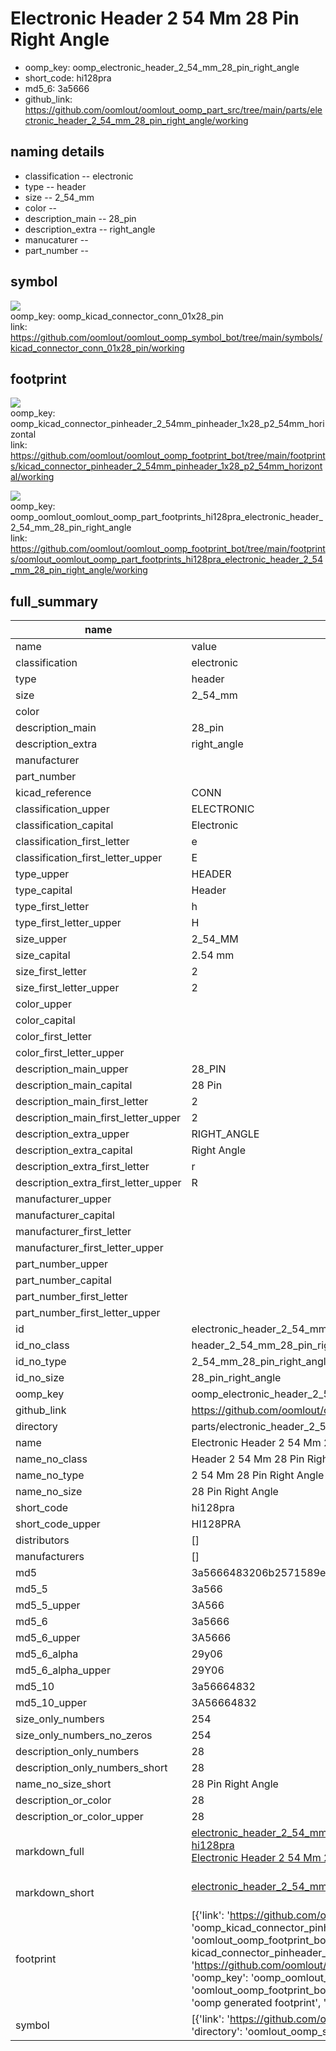 # Electronic Header 2 54 Mm 28 Pin Right Angle

  
* oomp_key: oomp_electronic_header_2_54_mm_28_pin_right_angle 
* short_code: hi128pra
* md5_6: 3a5666  
* github_link: https://github.com/oomlout/oomlout_oomp_part_src/tree/main/parts/electronic_header_2_54_mm_28_pin_right_angle/working  
## naming details
* classification -- electronic
* type -- header
* size -- 2_54_mm
* color -- 
* description_main -- 28_pin
* description_extra -- right_angle
* manucaturer -- 
* part_number -- 



## symbol

![](symbol/{index}/working/working_600.png)  
oomp_key: oomp_kicad_connector_conn_01x28_pin  
link: https://github.com/oomlout/oomlout_oomp_symbol_bot/tree/main/symbols/kicad_connector_conn_01x28_pin/working  

## footprint

![](footprint/{index}/working/working_600.png)  
oomp_key: oomp_kicad_connector_pinheader_2_54mm_pinheader_1x28_p2_54mm_horizontal  
link: https://github.com/oomlout/oomlout_oomp_footprint_bot/tree/main/footprints/kicad_connector_pinheader_2_54mm_pinheader_1x28_p2_54mm_horizontal/working  

![](footprint/{index}/working/working_600.png)  
oomp_key: oomp_oomlout_oomlout_oomp_part_footprints_hi128pra_electronic_header_2_54_mm_28_pin_right_angle  
link: https://github.com/oomlout/oomlout_oomp_footprint_bot/tree/main/footprints/oomlout_oomlout_oomp_part_footprints_hi128pra_electronic_header_2_54_mm_28_pin_right_angle/working  

## full_summary
| name | value | 
| --- | --- | 
| name | value | 
| classification | electronic | 
| type | header | 
| size | 2_54_mm | 
| color |  | 
| description_main | 28_pin | 
| description_extra | right_angle | 
| manufacturer |  | 
| part_number |  | 
| kicad_reference | CONN | 
| classification_upper | ELECTRONIC | 
| classification_capital | Electronic | 
| classification_first_letter | e | 
| classification_first_letter_upper | E | 
| type_upper | HEADER | 
| type_capital | Header | 
| type_first_letter | h | 
| type_first_letter_upper | H | 
| size_upper | 2_54_MM | 
| size_capital | 2.54 mm | 
| size_first_letter | 2 | 
| size_first_letter_upper | 2 | 
| color_upper |  | 
| color_capital |  | 
| color_first_letter |  | 
| color_first_letter_upper |  | 
| description_main_upper | 28_PIN | 
| description_main_capital | 28 Pin | 
| description_main_first_letter | 2 | 
| description_main_first_letter_upper | 2 | 
| description_extra_upper | RIGHT_ANGLE | 
| description_extra_capital | Right Angle | 
| description_extra_first_letter | r | 
| description_extra_first_letter_upper | R | 
| manufacturer_upper |  | 
| manufacturer_capital |  | 
| manufacturer_first_letter |  | 
| manufacturer_first_letter_upper |  | 
| part_number_upper |  | 
| part_number_capital |  | 
| part_number_first_letter |  | 
| part_number_first_letter_upper |  | 
| id | electronic_header_2_54_mm_28_pin_right_angle | 
| id_no_class | header_2_54_mm_28_pin_right_angle | 
| id_no_type | 2_54_mm_28_pin_right_angle | 
| id_no_size | 28_pin_right_angle | 
| oomp_key | oomp_electronic_header_2_54_mm_28_pin_right_angle | 
| github_link | https://github.com/oomlout/oomlout_oomp_part_src/tree/main/parts/electronic_header_2_54_mm_28_pin_right_angle/working | 
| directory | parts/electronic_header_2_54_mm_28_pin_right_angle | 
| name | Electronic Header 2 54 Mm 28 Pin Right Angle | 
| name_no_class | Header 2 54 Mm 28 Pin Right Angle | 
| name_no_type | 2 54 Mm 28 Pin Right Angle | 
| name_no_size | 28 Pin Right Angle | 
| short_code | hi128pra | 
| short_code_upper | HI128PRA | 
| distributors | [] | 
| manufacturers | [] | 
| md5 | 3a5666483206b2571589e53e6804d18f | 
| md5_5 | 3a566 | 
| md5_5_upper | 3A566 | 
| md5_6 | 3a5666 | 
| md5_6_upper | 3A5666 | 
| md5_6_alpha | 29y06 | 
| md5_6_alpha_upper | 29Y06 | 
| md5_10 | 3a56664832 | 
| md5_10_upper | 3A56664832 | 
| size_only_numbers | 254 | 
| size_only_numbers_no_zeros | 254 | 
| description_only_numbers | 28 | 
| description_only_numbers_short | 28 | 
| name_no_size_short | 28 Pin Right Angle | 
| description_or_color | 28 | 
| description_or_color_upper | 28 | 
| markdown_full | [electronic_header_2_54_mm_28_pin_right_angle](https://github.com/oomlout/oomlout_oomp_part_src/tree/main/parts/electronic_header_2_54_mm_28_pin_right_angle/working)<br>[hi128pra](https://github.com/oomlout/oomlout_oomp_part_src/tree/main/parts/electronic_header_2_54_mm_28_pin_right_angle/working)<br>[Electronic Header 2 54 Mm 28 Pin Right Angle](https://github.com/oomlout/oomlout_oomp_part_src/tree/main/parts/electronic_header_2_54_mm_28_pin_right_angle/working)<br><br> | 
| markdown_short | [electronic_header_2_54_mm_28_pin_right_angle](https://github.com/oomlout/oomlout_oomp_part_src/tree/main/parts/electronic_header_2_54_mm_28_pin_right_angle/working)<br><br> | 
| footprint | [{'link': 'https://github.com/oomlout/oomlout_oomp_footprint_bot/tree/main/foootprntss/kicad_connector_pinheader_2_54mm_pinheader_1x28_p2_54mm_horizontal', 'oomp_key': 'oomp_kicad_connector_pinheader_2_54mm_pinheader_1x28_p2_54mm_horizontal', 'directory': 'oomlout_oomp_footprint_bot/footprints/kicad_connector_pinheader_2_54mm_pinheader_1x28_p2_54mm_horizontal//working/working.kicad_mod', 'note': 'source footprint kicad_connector_pinheader_2_54mm_pinheader_1x28_p2_54mm_horizontal', 'index': 0}, {'link': 'https://github.com/oomlout/oomlout_oomp_footprint_bot/tree/main/foootprntss/oomlout_oomlout_oomp_part_footprints_hi128pra_electronic_header_2_54_mm_28_pin_right_angle', 'oomp_key': 'oomp_oomlout_oomlout_oomp_part_footprints_hi128pra_electronic_header_2_54_mm_28_pin_right_angle', 'directory': 'oomlout_oomp_footprint_bot/footprints/oomlout_oomlout_oomp_part_footprints_hi128pra_electronic_header_2_54_mm_28_pin_right_angle//working/working.kicad_mod', 'note': 'oomp generated footprint', 'index': 1}] | 
| symbol | [{'link': 'https://github.com/oomlout/oomlout_oomp_symbol_bot/tree/main/symbols/kicad_connector_conn_01x28_pin', 'oomp_key': 'oomp_kicad_connector_conn_01x28_pin', 'directory': 'oomlout_oomp_symbol_bot/symbols/kicad_connector_conn_01x28_pin//working/working.kicad_sym', 'index': 0}] | 
